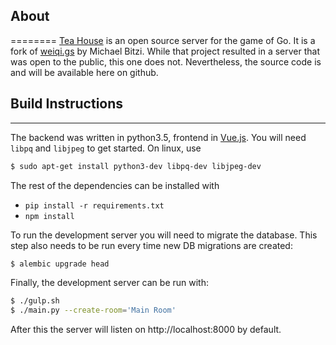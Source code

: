 ## About
========
[Tea House](https://teahouse.sethjrothschild.com) is an open source server for the game of Go. It is a fork of [weiqi.gs](https://gitlab.com/mibitzi/weiqi.gs) by Michael Bitzi. While that project resulted in a server that was open to the public, this one does not. Nevertheless, the source code is and will be available here on github.


## Build Instructions 
-----------------------
The backend was written in python3.5, frontend in [Vue.js](https://vuejs.org/). You will need `libpq` and `libjpeg` to get started. On linux, use
```bash
$ sudo apt-get install python3-dev libpq-dev libjpeg-dev
```

The rest of the dependencies can be installed with
- `pip install -r requirements.txt`
- `npm install`

To run the development server you will need to migrate the database. This step also needs to be run every time new DB migrations are created:
```bash
$ alembic upgrade head
```

Finally, the development server can be run with:
```bash
$ ./gulp.sh
$ ./main.py --create-room='Main Room'
```

After this the server will listen on http://localhost:8000 by default.
